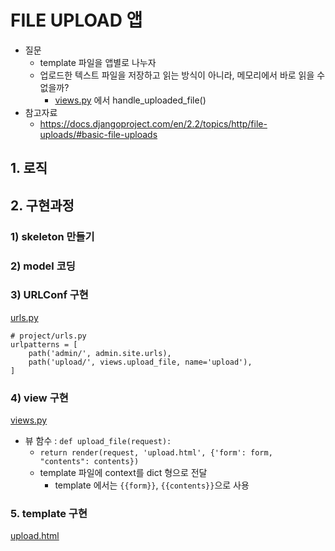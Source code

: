 # FILE UPLOAD 앱

* 질문
	* template 파일을 앱별로 나누자
	* 업로드한 텍스트 파일을 저장하고 읽는 방식이 아니라, 메모리에서 바로 읽을 수 없을까?
		* [views.py](views.py) 에서 handle_uploaded_file()
* 참고자료
	* https://docs.djangoproject.com/en/2.2/topics/http/file-uploads/#basic-file-uploads

## 1. 로직

## 2. 구현과정

### 1) skeleton 만들기

### 2) model 코딩

### 3) URLConf 구현

[urls.py](urls.py)

```
# project/urls.py
urlpatterns = [
    path('admin/', admin.site.urls),
    path('upload/', views.upload_file, name='upload'),
]
```

### 4) view 구현

[views.py](views.py)

* 뷰 함수 : ```def upload_file(request):```
	* ```return render(request, 'upload.html', {'form': form, "contents": contents})```
	* template 파일에 context를 dict 형으로 전달
    	* template 에서는 ```{{form}}```, ```{{contents}}```으로 사용

### 5. template 구현

[upload.html](../templates/upload.html)

